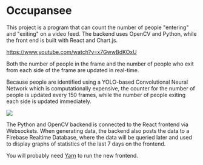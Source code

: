 # Occupansee

This project is a program that can count the number of people "entering" and "exiting" on a video feed. The backend uses OpenCV and Python, while the front end is built with React and Chart.js.

https://www.youtube.com/watch?v=x7GwwBdKOxU

Both the number of people in the frame and the number of people who exit from each side of the frame are updated in real-time. 

Because people are identified using a YOLO-based Convolutional Neural Network which is computationally expensive, the counter for the number of people is updated every 150 frames, while the number of people exiting each side is updated immediately. 

![](demo/people_tracker_demo.gif)

The Python and OpenCV backend is connected to the React frontend via Websockets. 
When generating data, the backend also posts the data to a Firebase Realtime Database, where the data will be queried later and used to display graphs of statistics of the last 7 days on the frontend.

You will probably need [Yarn](https://yarnpkg.com/) to run the new frontend.

